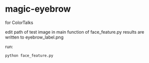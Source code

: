 # magic-eyebrow
for ColorTalks

edit path of test image in main function of face_feature.py
results are written to eyebrow_label.png

run:

```python
python face_feature.py
```

